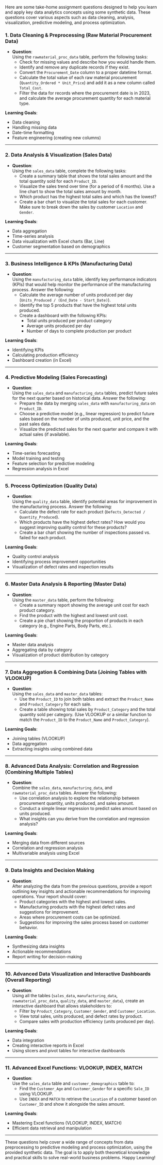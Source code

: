Here are some take-home assignment questions designed to help you learn and apply key data analytics concepts using some synthetic data. These questions cover various aspects such as data cleaning, analysis, visualization, predictive modeling, and process optimization.

### **1. Data Cleaning & Preprocessing (Raw Material Procurement Data)**
   - **Question**:  
     Using the `rawmaterial_proc_data` table, perform the following tasks:
     - Check for missing values and describe how you would handle them.
     - Identify and remove any duplicate records if they exist.
     - Convert the `Procurement_Date` column to a proper datetime format.
     - Calculate the total value of each raw material procurement (`Quantity_Ordered * Unit_Price`) and add it as a new column called `Total_Cost`.
     - Filter the data for records where the procurement date is in 2023, and calculate the average procurement quantity for each material type.

   **Learning Goals**:
   - Data cleaning
   - Handling missing data
   - Date-time formatting
   - Feature engineering (creating new columns)

---

### **2. Data Analysis & Visualization (Sales Data)**
   - **Question**:  
     Using the `sales_data` table, complete the following tasks:
     - Create a summary table that shows the total sales amount and the total quantity sold for each `Product_ID`.
     - Visualize the sales trend over time (for a period of 6 months). Use a line chart to show the total sales amount by month.
     - Which product has the highest total sales and which has the lowest?
     - Create a bar chart to visualize the total sales for each customer. Make sure to break down the sales by customer `Location` and `Gender`.
   
   **Learning Goals**:
   - Data aggregation
   - Time-series analysis
   - Data visualization with Excel charts (Bar, Line)
   - Customer segmentation based on demographics

---

### **3. Business Intelligence & KPIs (Manufacturing Data)**
   - **Question**:  
     Using the `manufacturing_data` table, identify key performance indicators (KPIs) that would help monitor the performance of the manufacturing process. Answer the following:
     - Calculate the average number of units produced per day (`Units_Produced / (End_Date - Start_Date)`).
     - Identify the top 5 products that have the highest total units produced.
     - Create a dashboard with the following KPIs:
       - Total units produced per product category
       - Average units produced per day
       - Number of days to complete production per product
   
   **Learning Goals**:
   - Identifying KPIs
   - Calculating production efficiency
   - Dashboard creation (in Excel)

---

### **4. Predictive Modeling (Sales Forecasting)**
   - **Question**:  
     Using the `sales_data` and `manufacturing_data` tables, predict future sales for the next quarter based on historical data. Answer the following:
     - Prepare the data by merging `sales_data` with `manufacturing_data` on `Product_ID`.
     - Choose a predictive model (e.g., linear regression) to predict future sales based on the number of units produced, unit price, and the past sales data.
     - Visualize the predicted sales for the next quarter and compare it with actual sales (if available).

   **Learning Goals**:
   - Time-series forecasting
   - Model training and testing
   - Feature selection for predictive modeling
   - Regression analysis in Excel

---

### **5. Process Optimization (Quality Data)**
   - **Question**:  
     Using the `quality_data` table, identify potential areas for improvement in the manufacturing process. Answer the following:
     - Calculate the defect rate for each product (`Defects_Detected / Quantity_Produced`).
     - Which products have the highest defect rates? How would you suggest improving quality control for these products?
     - Create a bar chart showing the number of inspections passed vs. failed for each product.
   
   **Learning Goals**:
   - Quality control analysis
   - Identifying process improvement opportunities
   - Visualization of defect rates and inspection results

---

### **6. Master Data Analysis & Reporting (Master Data)**
   - **Question**:  
     Using the `master_data` table, perform the following:
     - Create a summary report showing the average unit cost for each product category.
     - Find the product with the highest and lowest unit cost.
     - Create a pie chart showing the proportion of products in each category (e.g., Engine Parts, Body Parts, etc.).

   **Learning Goals**:
   - Master data analysis
   - Aggregating data by category
   - Visualization of product distribution by category

---

### **7. Data Aggregation & Combining Data (Joining Tables with VLOOKUP)**
   - **Question**:  
     Using the `sales_data` and `master_data` tables:
     - Use the `Product_ID` to join both tables and extract the `Product_Name` and `Product_Category` for each sale.
     - Create a table showing total sales by `Product_Category` and the total quantity sold per category. (Use VLOOKUP or a similar function to match the `Product_ID` to the `Product_Name` and `Product_Category`).

   **Learning Goals**:
   - Joining tables (VLOOKUP)
   - Data aggregation
   - Extracting insights using combined data

---

### **8. Advanced Data Analysis: Correlation and Regression (Combining Multiple Tables)**
   - **Question**:  
     Combine the `sales_data`, `manufacturing_data`, and `rawmaterial_proc_data` tables. Answer the following:
     - Use correlation analysis to explore the relationship between procurement quantity, units produced, and sales amount.
     - Conduct a simple linear regression to predict sales amount based on units produced.
     - What insights can you derive from the correlation and regression analysis?

   **Learning Goals**:
   - Merging data from different sources
   - Correlation and regression analysis
   - Multivariable analysis using Excel

---

### **9. Data Insights and Decision Making**
   - **Question**:  
     After analyzing the data from the previous questions, provide a report outlining key insights and actionable recommendations for improving operations. Your report should cover:
     - Product categories with the highest and lowest sales.
     - Manufacturing products with the highest defect rates and suggestions for improvement.
     - Areas where procurement costs can be optimized.
     - Suggestions for improving the sales process based on customer behavior.
   
   **Learning Goals**:
   - Synthesizing data insights
   - Actionable recommendations
   - Report writing for decision-making

---

### **10. Advanced Data Visualization and Interactive Dashboards (Overall Reporting)**
   - **Question**:  
     Using all the tables (`sales_data`, `manufacturing_data`, `rawmaterial_proc_data`, `quality_data`, and `master_data`), create an interactive dashboard that allows stakeholders to:
     - Filter by `Product_Category`, `Customer_Gender`, and `Customer_Location`.
     - View total sales, units produced, and defect rates by product.
     - Compare sales with production efficiency (units produced per day).
   
   **Learning Goals**:
   - Data integration
   - Creating interactive reports in Excel
   - Using slicers and pivot tables for interactive dashboards

---

### **11. Advanced Excel Functions: VLOOKUP, INDEX, MATCH**
   - **Question**:  
     Use the `sales_data` table and `customer_demographics` table to:
     - Find the `Customer_Age` and `Customer_Gender` for a specific `Sale_ID` using VLOOKUP.
     - Use `INDEX` and `MATCH` to retrieve the `Location` of a customer based on `Customer_ID` and show it alongside the sales amount.

   **Learning Goals**:
   - Mastering Excel functions (VLOOKUP, INDEX, MATCH)
   - Efficient data retrieval and manipulation

---

These questions help cover a wide range of concepts from data preprocessing to predictive modeling and process optimization, using the provided synthetic data. The goal is to apply both theoretical knowledge and practical skills to solve real-world business problems. Happy Learning!
